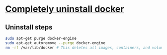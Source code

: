 # [Completely uninstall docker](../scripts/uninstall-docker.sh)

## Uninstall steps

```sh
sudo apt-get purge docker-engine
sudo apt-get autoremove --purge docker-engine
rm -rf /var/lib/docker # This deletes all images, containers, and volumes
```